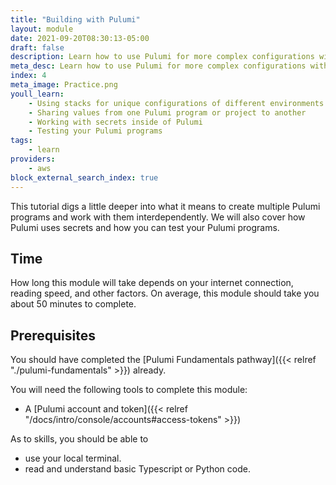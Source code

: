```yaml
---
title: "Building with Pulumi"
layout: module
date: 2021-09-20T08:30:13-05:00
draft: false
description: Learn how to use Pulumi for more complex configurations with mulitple environments.
meta_desc: Learn how to use Pulumi for more complex configurations with multiple environments.
index: 4
meta_image: Practice.png
youll_learn:
    - Using stacks for unique configurations of different environments
    - Sharing values from one Pulumi program or project to another
    - Working with secrets inside of Pulumi
    - Testing your Pulumi programs
tags:
    - learn
providers:
    - aws
block_external_search_index: true
---
```


This tutorial digs a little deeper into what it means to create multiple Pulumi
programs and work with them interdependently. We will also cover how Pulumi
uses secrets and how you can test your Pulumi programs.

## Time

How long this module will take depends on your internet connection, reading
speed, and other factors. On average, this module should take you about 50
minutes to complete.

## Prerequisites

You should have completed the
[Pulumi Fundamentals pathway]({{< relref "./pulumi-fundamentals" >}}) already.

You will need the following tools to complete this module:

* A [Pulumi account and token]({{< relref "/docs/intro/console/accounts#access-tokens" >}})

As to skills, you should be able to

* use your local terminal.
* read and understand basic Typescript or Python code.
